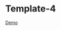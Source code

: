 # Template-4
[Demo]([https://mohammad-tamerr.github.io/Template-4/](https://mohammad-tamerr.github.io/Template-4/))

